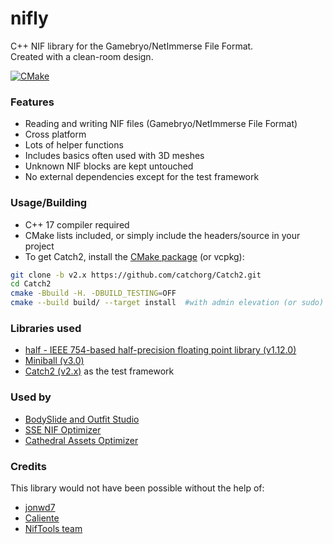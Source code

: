 # nifly
C++ NIF library for the Gamebryo/NetImmerse File Format.  
Created with a clean-room design.

[![CMake](https://github.com/ousnius/nifly/actions/workflows/cmake.yml/badge.svg)](https://github.com/ousnius/nifly/actions/workflows/cmake.yml)

### Features
- Reading and writing NIF files (Gamebryo/NetImmerse File Format)
- Cross platform
- Lots of helper functions
- Includes basics often used with 3D meshes
- Unknown NIF blocks are kept untouched
- No external dependencies except for the test framework

### Usage/Building
- C++ 17 compiler required
- CMake lists included, or simply include the headers/source in your project
- To get Catch2, install the [CMake package](https://github.com/catchorg/Catch2/blob/devel/docs/cmake-integration.md#installing-catch2-from-git-repository) (or vcpkg):
```bash
git clone -b v2.x https://github.com/catchorg/Catch2.git
cd Catch2
cmake -Bbuild -H. -DBUILD_TESTING=OFF
cmake --build build/ --target install  #with admin elevation (or sudo) depending on your cmake prefix path
```

### Libraries used
- [half - IEEE 754-based half-precision floating point library (v1.12.0)](http://half.sourceforge.net/)
- [Miniball (v3.0)](https://people.inf.ethz.ch/gaertner/subdir/software/miniball.html)
- [Catch2 (v2.x)](https://github.com/catchorg/Catch2/) as the test framework

### Used by
- [BodySlide and Outfit Studio](https://github.com/ousnius/BodySlide-and-Outfit-Studio)
- [SSE NIF Optimizer](https://github.com/ousnius/SSE-NIF-Optimizer)
- [Cathedral Assets Optimizer](https://gitlab.com/G_ka/Cathedral_Assets_Optimizer)

### Credits
This library would not have been possible without the help of:
- [jonwd7](https://github.com/jonwd7)
- [Caliente](https://github.com/Caliente8)
- [NifTools team](https://www.niftools.org/)
